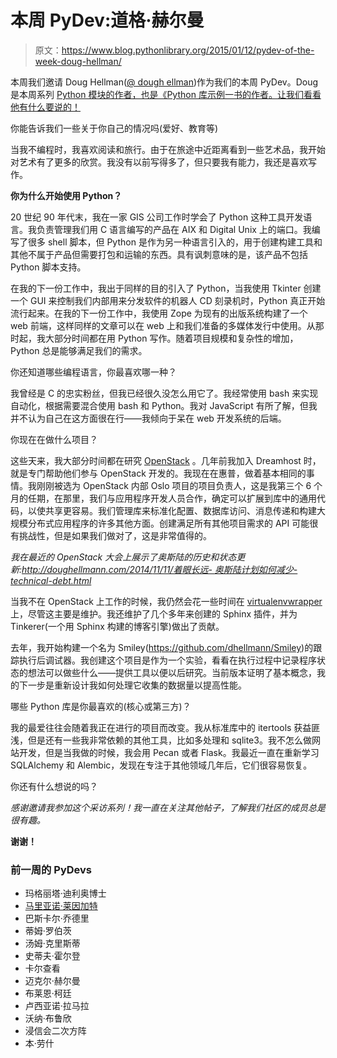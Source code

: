 # 本周 PyDev:道格·赫尔曼

> 原文：<https://www.blog.pythonlibrary.org/2015/01/12/pydev-of-the-week-doug-hellman/>

本周我们邀请 Doug Hellman([@ dough ellman](https://twitter.com/doughellmann))作为我们的本周 PyDev。Doug 是本周系列 [Python 模块的作者，也是《Python 库示例](http://pymotw.com/2/)[一书的作者。让我们看看他有什么要说的！](http://www.amazon.com/gp/product/0321767349/ref=as_li_tl?ie=UTF8&camp=1789&creative=390957&creativeASIN=0321767349&linkCode=as2&tag=thmovsthpy-20&linkId=4WJIYY3SAMAFDGSW)

你能告诉我们一些关于你自己的情况吗(爱好、教育等)

当我不编程时，我喜欢阅读和旅行。由于在旅途中近距离看到一些艺术品，我开始对艺术有了更多的欣赏。我没有以前写得多了，但只要我有能力，我还是喜欢写作。

**你为什么开始使用 Python？**

20 世纪 90 年代末，我在一家 GIS 公司工作时学会了 Python 这种工具开发语言。我负责管理我们用 C 语言编写的产品在 AIX 和 Digital Unix 上的端口。我编写了很多 shell 脚本，但 Python 是作为另一种语言引入的，用于创建构建工具和其他不属于产品但需要打包和运输的东西。具有讽刺意味的是，该产品不包括 Python 脚本支持。

在我的下一份工作中，我出于同样的目的引入了 Python，当我使用 Tkinter 创建一个 GUI 来控制我们内部用来分发软件的机器人 CD 刻录机时，Python 真正开始流行起来。在我的下一份工作中，我使用 Zope 为现有的出版系统构建了一个 web 前端，这样同样的文章可以在 web 上和我们准备的多媒体发行中使用。从那时起，我大部分时间都在用 Python 写作。随着项目规模和复杂性的增加，Python 总是能够满足我们的需求。

你还知道哪些编程语言，你最喜欢哪一种？

我曾经是 C 的忠实粉丝，但我已经很久没怎么用它了。我经常使用 bash 来实现自动化，根据需要混合使用 bash 和 Python。我对 JavaScript 有所了解，但我并不认为自己在这方面很在行——我倾向于呆在 web 开发系统的后端。

你现在在做什么项目？

这些天来，我大部分时间都在研究 [OpenStack](http://www.openstack.org/) 。几年前我加入 Dreamhost 时，就是专门帮助他们参与 OpenStack 开发的。我现在在惠普，做着基本相同的事情。我刚刚被选为 OpenStack 内部 Oslo 项目的项目负责人，这是我第三个 6 个月的任期，在那里，我们与应用程序开发人员合作，确定可以扩展到库中的通用代码，以使共享更容易。我们管理库来标准化配置、数据库访问、消息传递和构建大规模分布式应用程序的许多其他方面。创建满足所有其他项目需求的 API 可能很有挑战性，但是如果我们做对了，这是非常值得的。

*我在最近的 OpenStack 大会上展示了奥斯陆的历史和状态更新:[http://doughellmann.com/2014/<wbr>11/11/着眼长远- <wbr>奥斯陆计划如何减少-<wbr>technical-debt.html](http://doughellmann.com/2014/11/11/taking-the-long-view-how-the-oslo-program-reduces-technical-debt.html)*

当我不在 OpenStack 上工作的时候，我仍然会花一些时间在 [virtualenvwrapper](http://virtualenvwrapper.readthedocs.org/en/latest/) 上，尽管这主要是维护。我还维护了几个多年来创建的 Sphinx 插件，并为 Tinkerer(一个用 Sphinx 构建的博客引擎)做出了贡献。

去年，我开始构建一个名为 Smiley([https://github.com/dhellmann/<wbr>Smiley](https://github.com/dhellmann/smiley))的跟踪执行后调试器。我创建这个项目是作为一个实验，看看在执行过程中记录程序状态的想法可以做些什么——提供工具以便以后研究。当前版本证明了基本概念，我的下一步是重新设计我如何处理它收集的数据量以提高性能。

哪些 Python 库是你最喜欢的(核心或第三方)？

我的最爱往往会随着我正在进行的项目而改变。我从标准库中的 itertools 获益匪浅，但是还有一些我非常依赖的其他工具，比如多处理和 sqlite3。我不怎么做网站开发，但是当我做的时候，我会用 Pecan 或者 Flask。我最近一直在重新学习 SQLAlchemy 和 Alembic，发现在专注于其他领域几年后，它们很容易恢复。

你还有什么想说的吗？

*感谢邀请我参加这个采访系列！我一直在关注其他帖子，了解我们社区的成员总是很有趣。*

**谢谢！**

### 前一周的 PyDevs

*   玛格丽塔·迪利奥博士
*   [马里亚诺·莱因加特](https://www.blog.pythonlibrary.org/2014/12/29/pydev-of-the-week-mariano-reingart/)
*   巴斯卡尔·乔德里
*   蒂姆·罗伯茨
*   汤姆·克里斯蒂
*   史蒂夫·霍尔登
*   卡尔查看
*   迈克尔·赫尔曼
*   布莱恩·柯廷
*   卢西亚诺·拉马拉
*   沃纳·布鲁欣
*   浸信会二次方阵
*   本·劳什